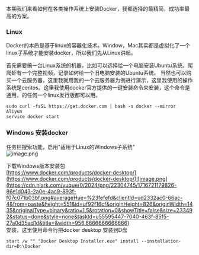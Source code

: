 
本期我们来看如何在各类操作系统上安装Docker，我都选择的最精简，成功率最高的方案。
<a name="fW3b7"></a>
### Linux
Docker的本质是基于linux的容器化技术。Window，Mac其实都是虚拟化了一个linux子系统才能安装docker，所以我们先从Linux讲起。

首先需要搞一台Linux系统的机器，比如可以选择给一个电脑安装Ubuntu系统。爬爬虾有一个完整视频，记录如何给一个旧电脑安装的Ubuntu系统。 当然也可以购买一个云服务器，这里我就用我的一个云服务器为例进行演示，这里我使用的操作系统是centos。这里我使用docker官方提供的一键安装命令来安装，这个命令是通用，的任何一个linux发行版都可以用。
```shell
sudo curl -fsSL https://get.docker.com | bash -s docker --mirror Aliyun
service docker start
```

<a name="XKB7Y"></a>
### Windows 安装docker
任务栏搜索功能，启用"适用于Linux的Windows子系统"<br />![image.png](https://cdn.nlark.com/yuque/0/2024/png/22304745/1716721098037-032ce2d7-5530-4605-9586-8ea610205bea.png#averageHue=%23f1efec&clientId=ud2332ac0-66ac-4&from=paste&height=382&id=X3YKF&originHeight=573&originWidth=618&originalType=binary&ratio=1.5&rotation=0&showTitle=false&size=56380&status=done&style=none&taskId=u6aa74040-9cb3-4525-975f-8d9a938db45&title=&width=412)

下载Windows版本安装包<br />[https://www.docker.com/products/docker-desktop/](https://www.docker.com/products/docker-desktop/)![image.png](https://cdn.nlark.com/yuque/0/2024/png/22304745/1716721179826-86e1d043-2a0e-4ac9-893f-f07c071b03bf.png#averageHue=%23fefefd&clientId=ud2332ac0-66ac-4&from=paste&height=551&id=uf92f16cf&originHeight=826&originWidth=1435&originalType=binary&ratio=1.5&rotation=0&showTitle=false&size=233492&status=done&style=none&taskId=u55595447-7040-463f-85f5-27a0d35ad1d&title=&width=956.6666666666666)<br />安装，这里使用命令行把docker desktop 安装到D盘
```shell
start /w "" "Docker Desktop Installer.exe" install --installation-dir=D:\Docker
```
